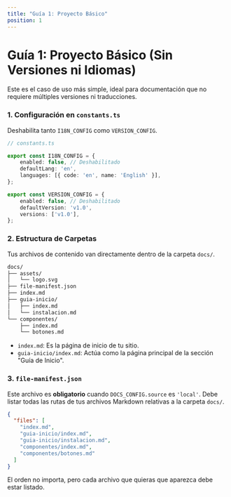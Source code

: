 ```yaml
---
title: "Guía 1: Proyecto Básico"
position: 1
---
```


# Guía 1: Proyecto Básico (Sin Versiones ni Idiomas)

Este es el caso de uso más simple, ideal para documentación que no requiere múltiples versiones ni traducciones.

### 1. Configuración en `constants.ts`

Deshabilita tanto `I18N_CONFIG` como `VERSION_CONFIG`.

```typescript
// constants.ts

export const I18N_CONFIG = {
    enabled: false, // Deshabilitado
    defaultLang: 'en',
    languages: [{ code: 'en', name: 'English' }],
};

export const VERSION_CONFIG = {
    enabled: false, // Deshabilitado
    defaultVersion: 'v1.0',
    versions: ['v1.0'],
};
```

### 2. Estructura de Carpetas

Tus archivos de contenido van directamente dentro de la carpeta `docs/`.

```bash
docs/
├── assets/
│   └── logo.svg
├── file-manifest.json
├── index.md
├── guia-inicio/
│   ├── index.md
│   └── instalacion.md
└── componentes/
    ├── index.md
    └── botones.md
```
- `index.md`: Es la página de inicio de tu sitio.
- `guia-inicio/index.md`: Actúa como la página principal de la sección "Guía de Inicio".

### 3. `file-manifest.json`

Este archivo es **obligatorio** cuando `DOCS_CONFIG.source` es `'local'`. Debe listar todas las rutas de tus archivos Markdown relativas a la carpeta `docs/`.

```json
{
  "files": [
    "index.md",
    "guia-inicio/index.md",
    "guia-inicio/instalacion.md",
    "componentes/index.md",
    "componentes/botones.md"
  ]
}
```
El orden no importa, pero cada archivo que quieras que aparezca debe estar listado.
